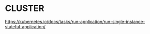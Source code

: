 
# CLUSTER

https://kubernetes.io/docs/tasks/run-application/run-single-instance-stateful-application/
